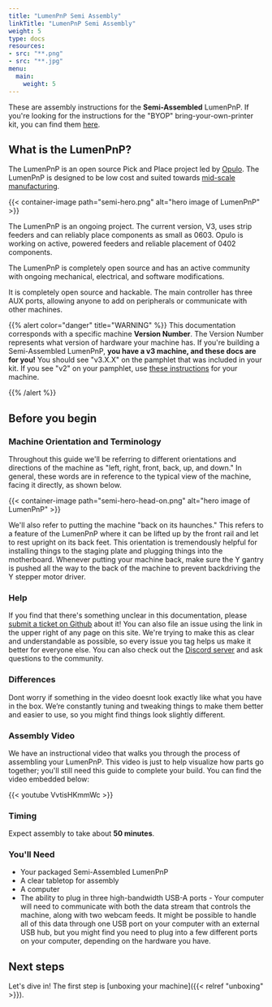 ```yaml
---
title: "LumenPnP Semi Assembly"
linkTitle: "LumenPnP Semi Assembly"
weight: 5
type: docs
resources:
- src: "**.png"
- src: "**.jpg"
menu:
  main:
    weight: 5
---
```


These are assembly instructions for the **Semi-Assembled** LumenPnP. If you're looking for the instructions for the "BYOP" bring-your-own-printer kit, you can find them [here](https://docs.opulo.io/docs/).

## What is the LumenPnP?

The LumenPnP is an open source Pick and Place project led by [Opulo](https://www.opulo.io/). The LumenPnP is designed to be low cost and suited towards [mid-scale manufacturing](http://stephenhawes.com/level-2-manufacturing/).

{{< container-image path="semi-hero.png" alt="hero image of LumenPnP" >}}

The LumenPnP is an ongoing project. The current version, V3, uses strip feeders and can reliably place components as small as 0603. Opulo is working on active, powered feeders and reliable placement of 0402 components.

The LumenPnP is completely open source and has an active community with ongoing mechanical, electrical, and software modifications.

It is completely open source and hackable. The main controller has three AUX ports, allowing anyone to add on peripherals or communicate with other machines.

{{% alert color="danger" title="WARNING" %}}
This documentation corresponds with a specific machine **Version Number**. The Version Number represents what version of hardware your machine has. If you're building a Semi-Assembled LumenPnP, **you have a v3 machine, and these docs are for you!** You should see "v3.X.X" on the pamphlet that was included in your kit. If you see "v2" on your pamphlet, use [these instructions](https://docs.opulo.io/docs/) for your machine.

{{% /alert %}}

## Before you begin

### Machine Orientation and Terminology

Throughout this guide we'll be referring to different orientations and directions of the machine as "left, right, front, back, up, and down." In general, these words are in reference to the typical view of the machine, facing it directly, as shown below.

{{< container-image path="semi-hero-head-on.png" alt="hero image of LumenPnP" >}}

We'll also refer to putting the machine "back on its haunches." This refers to a feature of the LumenPnP where it can be lifted up by the front rail and let to rest upright on its back feet. This orientation is tremendously helpful for installing things to the staging plate and plugging things into the motherboard. Whenever putting your machine back, make sure the Y gantry is pushed all the way to the back of the machine to prevent backdriving the Y stepper motor driver.

### Help

If you find that there's something unclear in this documentation, please [submit a ticket on Github](https://github.com/opulo-inc/docs) about it! You can also file an issue using the link in the upper right of any page on this site. We're trying to make this as clear and understandable as possible, so every issue you tag helps us make it better for everyone else. You can also check out the [Discord server](https://discordapp.com/invite/TCwy6De) and ask questions to the community.

### Differences

Dont worry if something in the video doesnt look exactly like what you have in the box. We’re constantly tuning and tweaking things to make them better and easier to use, so you might find things look slightly different.

### Assembly Video

We have an instructional video that walks you through the process of assembling your LumenPnP. This video is just to help visualize how parts go together; you'll still need this guide to complete your build. You can find the video embedded below:

{{< youtube VvtisHKmmWc >}}

### Timing

Expect assembly to take about **50 minutes**.

### You'll Need

* Your packaged Semi-Assembled LumenPnP
* A clear tabletop for assembly
* A computer
* The ability to plug in three high-bandwidth USB-A ports - Your computer will need to communicate with both the data stream that controls the machine, along with two webcam feeds. It might be possible to handle all of this data through one USB port on your computer with an external USB hub, but you might find you need to plug into a few different ports on your computer, depending on the hardware you have.

## Next steps

Let's dive in! The first step is [unboxing your machine]({{< relref "unboxing" >}}).